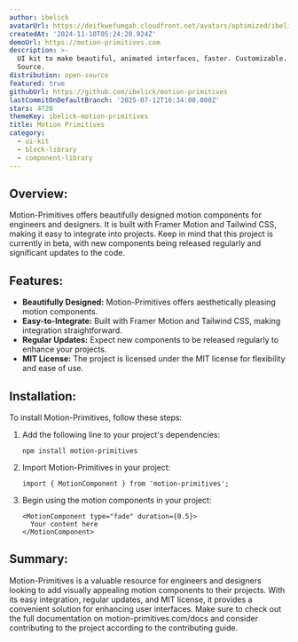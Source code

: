 ```yaml
---
author: ibelick
avatarUrl: https://deifkwefumgah.cloudfront.net/avatars/optimized/ibelick-motion-primitives-avatar-128.webp
createdAt: '2024-11-10T05:24:20.924Z'
demoUrl: https://motion-primitives.com
description: >-
  UI kit to make beautiful, animated interfaces, faster. Customizable. Open
  Source.
distribution: open-source
featured: true
githubUrl: https://github.com/ibelick/motion-primitives
lastCommitOnDefaultBranch: '2025-07-12T16:34:00.000Z'
stars: 4720
themeKey: ibelick-motion-primitives
title: Motion Primitives
category:
  - ui-kit
  - block-library
  - component-library
---
```

## Overview:
Motion-Primitives offers beautifully designed motion components for engineers and designers. It is built with Framer Motion and Tailwind CSS, making it easy to integrate into projects. Keep in mind that this project is currently in beta, with new components being released regularly and significant updates to the code.

## Features:
- **Beautifully Designed:** Motion-Primitives offers aesthetically pleasing motion components.
- **Easy-to-Integrate:** Built with Framer Motion and Tailwind CSS, making integration straightforward.
- **Regular Updates:** Expect new components to be released regularly to enhance your projects.
- **MIT License:** The project is licensed under the MIT license for flexibility and ease of use.

## Installation:
To install Motion-Primitives, follow these steps:

1. Add the following line to your project's dependencies:
   ```
   npm install motion-primitives
   ```
2. Import Motion-Primitives in your project:
   ```
   import { MotionComponent } from 'motion-primitives';
   ```
3. Begin using the motion components in your project:
   ```
   <MotionComponent type="fade" duration={0.5}>
     Your content here
   </MotionComponent>
   ```

## Summary:
Motion-Primitives is a valuable resource for engineers and designers looking to add visually appealing motion components to their projects. With its easy integration, regular updates, and MIT license, it provides a convenient solution for enhancing user interfaces. Make sure to check out the full documentation on motion-primitives.com/docs and consider contributing to the project according to the contributing guide.